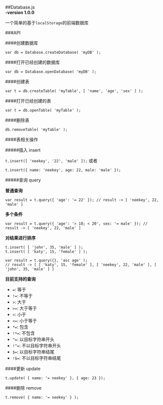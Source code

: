 ##Database.js  
**-version 1.0.0**

一个简单的基于`localStorage`的前端数据库

###API

####创建数据库

`var db = Database.createDatabase( 'myDB' );`

####打开已经创建的数据库

`var db = Database.openDatabase( 'myDB' );`

####创建表

`var t = db.createTable( 'myTable', [ 'name', 'age', 'sex' ] );`

####打开已经创建的表

`var t = db.openTable( 'myTable' );`

####删除表

`db.removeTable( 'myTable' );`

####表相关操作

#####插入 insert

`t.insert([ 'neekey', '22', 'male' ]);` 或者 

`t.insert({
	name: 'neekey',
	age: 22,
	male: 'male'
});`

#####查询 query

**普通查询**

`var result = t.query({ 'age': '= 22' });
// result -> [ 'neekey', 22, 'male' ]`

**多个条件**

`var result = t.query({ 'age': '> 10; < 20', sex: '= male' });
// result -> [ 'neekey', 22, 'male' ]`

**对结果进行排序**

	t.insert( [ 'john', 35, 'male' ] );
	t.insert( [ 'katy', 15, 'female' ] );
	
	var result = t.query({}, 'asc age' );
	// result -> [ [ 'katy', 15, 'female' ], [ 'neekey', 22, 'male' ], [ 'john', 35, 'male' ] ]
	
**目前支持的查询**

* `=`: 等于
* `!=`: 不等于
* `>`: 大于
* `>=`: 大于等于
* `<`: 小于
* `<=`: 小于等于
* `*=`: 包含
* `!*=`: 不包含
* `^=`: 以目标字符串开头
* `!^=`: 不以目标字符串开头
* `$=`: 以目标字符串结尾
* `!$=`: 不以目标字符串结尾

####更新 update

`t.update( { name: '= neekey' }, { age: 23 });`

####删除 remove

`t.remove( { name: '= neekey' } );`



